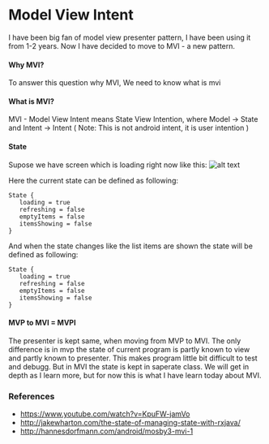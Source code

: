 # Model View Intent


I have been big fan of model view presenter pattern, I have been using it from 1-2 years. Now I have decided to move to MVI - a new pattern.

#### Why MVI?
To answer this question why MVI, We need to know what is mvi

#### What is MVI?

MVI - Model View Intent means State View Intention, where Model -> State and Intent -> Intent  ( Note: This is not android intent, it is user intention )

#### State
Supose we have screen which is loading right now like this:
![alt text](https://cloud.addictivetips.com/wp-content/uploads/2011/03/LoadingApps.jpg "Logo Title Text 1")

Here the current state can be defined as following:
```
State {
   loading = true
   refreshing = false
   emptyItems = false
   itemsShowing = false
}
```
And when the state changes like the list items are shown the state will be defined as following:
```
State {
   loading = true
   refreshing = false
   emptyItems = false
   itemsShowing = false
}
```

#### MVP to MVI = MVPI
The presenter is kept same, when moving from MVP to MVI. The only difference is in mvp the state of current program is partly known to view and partly known to presenter. This makes program little bit difficult to test and debugg. But in MVI the state is kept in saperate class. We will get in depth as I learn more, but for now this is what I have learn today about MVI.

### References
* https://www.youtube.com/watch?v=KpuFW-jamVo
* http://jakewharton.com/the-state-of-managing-state-with-rxjava/
* http://hannesdorfmann.com/android/mosby3-mvi-1
